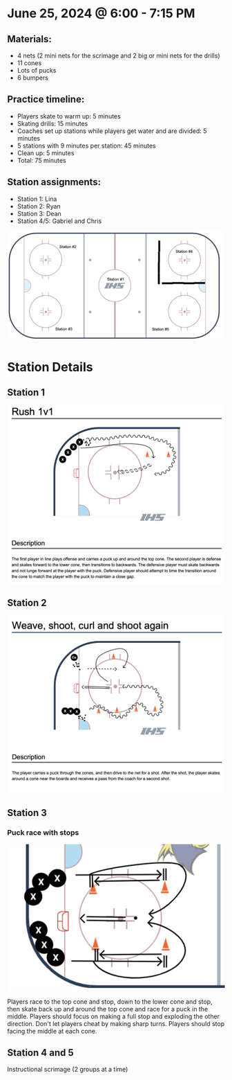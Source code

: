 # June 25, 2024 @ 6:00 - 7:15 PM

## Materials:
- 4 nets (2 mini nets for the scrimage and 2 big or mini nets for the drills)
- 11 cones
- Lots of pucks
- 6 bumpers

## Practice timeline:
- Players skate to warm up: 5 minutes
- Skating drills: 15 minutes
- Coaches set up stations while players get water and are divided: 5 minutes
- 5 stations with 9 minutes per station: 45 minutes
- Clean up: 5 minutes
- Total: 75 minutes

## Station assignments:
- Station 1: Lina
- Station 2: Ryan
- Station 3: Dean
- Station 4/5: Gabriel and Chris


![image](https://github.com/salter14/hockey/blob/main/drill_diagrams/Practice_layout_20240624.png)

# Station Details

## Station 1
![/hockey/drill_diagrams/Rush_1v1.png](https://github.com/salter14/hockey/blob/main/drill_diagrams/Rush_1v1.png)

## Station 2
![image](https://github.com/salter14/hockey/blob/main/drill_diagrams/Weave_shoot_curl_and_shoot_again.png)

## Station 3
### Puck race with stops
![image](https://github.com/salter14/hockey/blob/main/drill_diagrams/Puck_race_1v1_with_stops.png)

Players race to the top cone and stop, down to the lower cone and stop, then skate back up and around the top cone and race for a puck in the middle. Players should focus on making a full stop and exploding the other direction. Don't let players cheat by making sharp turns. Players should stop facing the middle at each cone.

## Station 4 and 5
Instructional scrimage (2 groups at a time)


